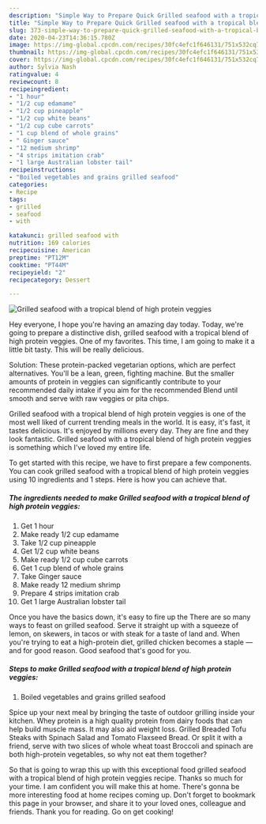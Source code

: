 ```yaml
---
description: "Simple Way to Prepare Quick Grilled seafood with a tropical blend of high protein veggies"
title: "Simple Way to Prepare Quick Grilled seafood with a tropical blend of high protein veggies"
slug: 373-simple-way-to-prepare-quick-grilled-seafood-with-a-tropical-blend-of-high-protein-veggies
date: 2020-04-23T14:36:15.780Z
image: https://img-global.cpcdn.com/recipes/30fc4efc1f646131/751x532cq70/grilled-seafood-with-a-tropical-blend-of-high-protein-veggies-recipe-main-photo.jpg
thumbnail: https://img-global.cpcdn.com/recipes/30fc4efc1f646131/751x532cq70/grilled-seafood-with-a-tropical-blend-of-high-protein-veggies-recipe-main-photo.jpg
cover: https://img-global.cpcdn.com/recipes/30fc4efc1f646131/751x532cq70/grilled-seafood-with-a-tropical-blend-of-high-protein-veggies-recipe-main-photo.jpg
author: Sylvia Nash
ratingvalue: 4
reviewcount: 8
recipeingredient:
- "1 hour"
- "1/2 cup edamame"
- "1/2 cup pineapple"
- "1/2 cup white beans"
- "1/2 cup cube carrots"
- "1 cup blend of whole grains"
- " Ginger sauce"
- "12 medium shrimp"
- "4 strips imitation crab"
- "1 large Australian lobster tail"
recipeinstructions:
- "Boiled vegetables and grains grilled seafood"
categories:
- Recipe
tags:
- grilled
- seafood
- with

katakunci: grilled seafood with 
nutrition: 169 calories
recipecuisine: American
preptime: "PT12M"
cooktime: "PT44M"
recipeyield: "2"
recipecategory: Dessert

---
```



![Grilled seafood with a tropical blend of high protein veggies](https://img-global.cpcdn.com/recipes/30fc4efc1f646131/751x532cq70/grilled-seafood-with-a-tropical-blend-of-high-protein-veggies-recipe-main-photo.jpg)

Hey everyone, I hope you're having an amazing day today. Today, we're going to prepare a distinctive dish, grilled seafood with a tropical blend of high protein veggies. One of my favorites. This time, I am going to make it a little bit tasty. This will be really delicious.

Solution: These protein-packed vegetarian options, which are perfect alternatives. You&#39;ll be a lean, green, fighting machine. But the smaller amounts of protein in veggies can significantly contribute to your recommended daily intake if you aim for the recommended Blend until smooth and serve with raw veggies or pita chips.

Grilled seafood with a tropical blend of high protein veggies is one of the most well liked of current trending meals in the world. It is easy, it's fast, it tastes delicious. It's enjoyed by millions every day. They are fine and they look fantastic. Grilled seafood with a tropical blend of high protein veggies is something which I've loved my entire life.


To get started with this recipe, we have to first prepare a few components. You can cook grilled seafood with a tropical blend of high protein veggies using 10 ingredients and 1 steps. Here is how you can achieve that.

<!--inarticleads1-->

##### The ingredients needed to make Grilled seafood with a tropical blend of high protein veggies:

1. Get 1 hour
1. Make ready 1/2 cup edamame
1. Take 1/2 cup pineapple
1. Get 1/2 cup white beans
1. Make ready 1/2 cup cube carrots
1. Get 1 cup blend of whole grains
1. Take  Ginger sauce
1. Make ready 12 medium shrimp
1. Prepare 4 strips imitation crab
1. Get 1 large Australian lobster tail


Once you have the basics down, it&#39;s easy to fire up the There are so many ways to feast on grilled seafood. Serve it straight up with a squeeze of lemon, on skewers, in tacos or with steak for a taste of land and. When you&#39;re trying to eat a high-protein diet, grilled chicken becomes a staple — and for good reason. Good seafood that&#39;s good for you. 

<!--inarticleads2-->

##### Steps to make Grilled seafood with a tropical blend of high protein veggies:

1. Boiled vegetables and grains grilled seafood


Spice up your next meal by bringing the taste of outdoor grilling inside your kitchen. Whey protein is a high quality protein from dairy foods that can help build muscle mass. It may also aid weight loss. Grilled Breaded Tofu Steaks with Spinach Salad and Tomato Flaxseed Bread. Or split it with a friend, serve with two slices of whole wheat toast Broccoli and spinach are both high-protein vegetables, so why not eat them together? 

So that is going to wrap this up with this exceptional food grilled seafood with a tropical blend of high protein veggies recipe. Thanks so much for your time. I am confident you will make this at home. There's gonna be more interesting food at home recipes coming up. Don't forget to bookmark this page in your browser, and share it to your loved ones, colleague and friends. Thank you for reading. Go on get cooking!
